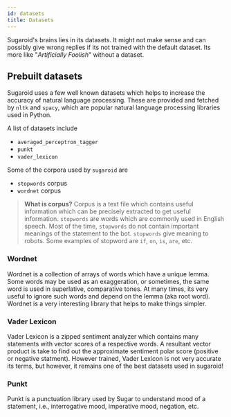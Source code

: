 ```yaml
---
id: datasets
title: Datasets
---
```


Sugaroid's brains lies in its datasets. It might not make sense and can possibly give wrong
replies if its not trained with the default dataset. Its more like "_Artificially Foolish_"
without a dataset. 

## Prebuilt datasets
Sugaroid uses a few well known datasets which helps to increase the accuracy of natural 
language processing. These are provided and fetched by `nltk` and `spacy`, which are
popular natural language processing libraries used in Python. 

A list of datasets include
* `averaged_perceptron_tagger`
* `punkt`
* `vader_lexicon`

Some of the corpora used by `sugaroid` are
* `stopwords` corpus
* `wordnet` corpus

> **What is corpus?**
> Corpus is a text file which contains useful information which can be precisely extracted
> to get useful information. `stopwords` are words which are commonly used in English speech.
> Most of the time, `stopwords` do not contain important meanings of the statement to the 
> bot. `stopwords` give meaning to robots. Some examples of stopword are `if`, `on`, `is`,
> `are`, etc.

### Wordnet
Wordnet is a collection of arrays of words which have a unique lemma. Some words may be 
used as an exaggeration, or sometimes, the same word is used in superlative, comparative 
tones. At many times, its very useful to ignore such words and depend on the lemma (aka 
root word). Wordnet is a very interesting library that helps to make things simpler.

### Vader Lexicon
Vader Lexicon is a zipped sentiment analyzer which contains many statements with vector 
scores of a respective words. A resultant vector product is take to find out the approximate
sentiment polar score (positive or negative statment). However trained, Vader Lexicon is not
very accurate its terms, but however, it remains one of the best datasets used in sugaroid!

### Punkt
Punkt is a punctuation library used by Sugar to understand mood of a statement, i.e., 
interrogative mood, imperative mood, negation, etc.
